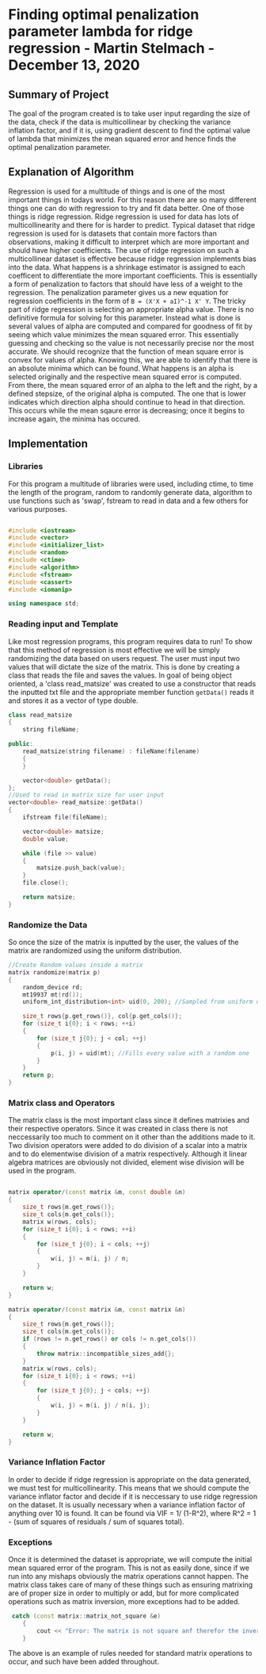 # Finding optimal penalization parameter lambda for ridge regression - Martin Stelmach - December 13, 2020

## Summary of Project

The goal of the program created is to take user input regarding the size of the data, check if the data is multicollinear by checking the variance inflation factor, and if it is, using gradient descent to find the optimal value of lambda that minimizes the mean squared error and hence finds the optimal penalization parameter.

## Explanation of Algorithm

Regression is used for a multitude of things and is one of the most important things in todays world. For this reason there are so many different things one can do with regression to try and fit data better. One of those things is ridge regression. Ridge regression is used for data has lots of multicollinearity and there for is harder to predict. Typical dataset that ridge regression is used for is datasets that contain more factors than observations, making it difficult to interpret which are more important and should have higher coefficients. The use of ridge regression on such a multicollinear dataset is effective because ridge regression implements bias into the data. What happens is a shrinkage estimator is assigned to each coefficent to differentiate the more important coefficients. This is essentially a form of penalization to factors that should have less of a weight to the regression. The penalization parameter gives us a new equation for regression coefficients in the form of `B = (X'X + aI)^-1 X' Y`. The tricky part of ridge regression is selecting an appropriate alpha value. There is no definitive formula for solving for this parameter. Instead what is done is several values of alpha are computed and compared for goodness of fit by seeing which value minimizes the mean squared error. This essentially guessing and checking so the value is not necessarily precise nor the most accurate. We should recognize that the function of mean square error is convex for values of alpha. Knowing this, we are able to identify that there is an absolute minima which can be found. What happens is an alpha is selected originally and the respective mean squared error is computed. From there, the mean squared error of an alpha to the left and the right, by a defined stepsize, of the original alpha is computed. The one that is lower indicates which direction alpha should continue to head in that direction. This occurs while the mean sqaure error is decreasing; once it begins to increase again, the minima has occured. 

## Implementation

### Libraries 
For this program a multitude of libraries were used, including ctime, to time the length of the program, random to randomly generate data, algorithm to use functions such as 'swap', fstream to read in data and a few others for various purposes.
  
``` cpp

#include <iostream>
#include <vector>
#include <initializer_list>
#include <random>
#include <ctime>
#include <algorithm>
#include <fstream>
#include <cassert>
#include <iomanip>

using namespace std;
```

### Reading input and Template

Like most regression programs, this program requires data to run! To show that this method of regression is most effective we will be simply randomizing the data based on users request. The user must input two values that will dictate the size of the matrix. This is done by creating a class that reads the file and saves the values. In goal of being object oriented, a 'class read_matsize' was created to use a constructor that reads the inputted txt file and the appropriate member function `getData()` reads it and stores it as a vector of type double. 

```cpp
class read_matsize
{
    string fileName;

public:
    read_matsize(string filename) : fileName(filename)
    {
    }

    vector<double> getData();
};
//Used to read in matrix size for user input
vector<double> read_matsize::getData()
{
    ifstream file(fileName);

    vector<double> matsize;
    double value;

    while (file >> value)
    {
        matsize.push_back(value);
    }
    file.close();

    return matsize;
}
```

### Randomize the Data

So once the size of the matrix is inputted by the user, the values of the matrix are randomized using the uniform distribution. 

```cpp
//Create Random values inside a matrix
matrix randomize(matrix p)
{
    random_device rd;
    mt19937 mt(rd());
    uniform_int_distribution<int> uid(0, 200); //Sampled from uniform distribution

    size_t rows{p.get_rows()}, col{p.get_cols()};
    for (size_t i{0}; i < rows; ++i)
    {
        for (size_t j{0}; j < col; ++j)
        {
            p(i, j) = uid(mt); //Fills every value with a random one
        }
    }
    return p;
}
```

### Matrix class and Operators

The matrix class is the most important class since it defines matrixies and their respective operators. Since it was created in class there is not neccessarily too much to comment on it other than the additions made to it. Two division operators were added to do division of a scalar into a matrix and to do elementwise division of a matrix respectively. Although it linear algebra matrices are obviously not divided, element wise division will be used in the program.

```cpp

matrix operator/(const matrix &m, const double &n)
{
    size_t rows{m.get_rows()};
    size_t cols{m.get_cols()};
    matrix w(rows, cols);
    for (size_t i{0}; i < rows; ++i)
    {
        for (size_t j{0}; i < cols; ++j)
        {
            w(i, j) = m(i, j) / n;
        }
    }

    return w;
}

matrix operator/(const matrix &m, const matrix &n)
{
    size_t rows{m.get_rows()};
    size_t cols{m.get_cols()};
    if (rows != n.get_rows() or cols != n.get_cols())
    {
        throw matrix::incompatible_sizes_add{};
    }
    matrix w(rows, cols);
    for (size_t i{0}; i < rows; ++i)
    {
        for (size_t j{0}; j < cols; ++j)
        {
            w(i, j) = m(i, j) / n(i, j);
        }
    }

    return w;
}

```

### Variance Inflation Factor

In order to decide if ridge regression is appropriate on the data generated, we must test for multicollinearity. This means that we should compute the variance inflator factor and decide if it is neccessary to use ridge regression on the dataset. It is usually necessary when a variance inflation factor of anything over 10 is found. It can be found via VIF = 1/ (1-R^2), where R^2 = 1 - (sum of squares of residuals / sum of squares total). 

### Exceptions

Once it is determined the dataset is appropriate, we will compute the initial mean squared error of the program. This is not as easily done, since if we run into any mishaps obviously the matrix operations cannot happen. The matrix class takes care of many of these things such as ensuring matrixing are of proper size in order to multiply or add, but for more complicated operations such as matrix inversion, more exceptions had to be added. 

```cpp
 catch (const matrix::matrix_not_square &e)
    {
        cout << "Error: The matrix is not square anf therefor the inverse cannot be taken!\n";
    }
```

The above is an example of rules needed for standard matrix operations to occur, and such have been added throughout. 


